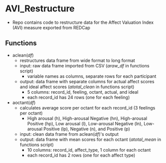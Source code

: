 # AVI_Restructure
* Repo contains code to restructure data for the Affect Valuation Index (AVI) measure exported from REDCap

## Functions
* aclean(*df*)
  * restructures data frame from wide format to long format
  * input: raw data frame imported from CSV (*araw_df* in functions script)
    * variable names as columns, separate rows for each participant
  * output: data frame with separate columns for actual affect scores and ideal affect scores (*atotal_clean* in functions script)
    * 5 columns: record_id, feeling, octant, actual, and ideal
    * each record_id has 24 rows (one for each feeling)
* aoctant(*df*)
  * calculates average score per octant for each record_id (3 feelings per octant)
    * High arousal (h), High-arousal Negative (hn), High-arousal Positive (hp), Low arousal (l), Low-arousal Negative (ln), Low-arousal Positive (lp), Negative (n), and Positive (p)
  * input: clean data frame from aclean(*df*)'s output
  * output: data frame with mean scores for each octant (*atotal_mean* in functions script)
    * 10 columns: record_id, affect_type, 1 column for each octant
    * each record_id has 2 rows (one for each affect type)
